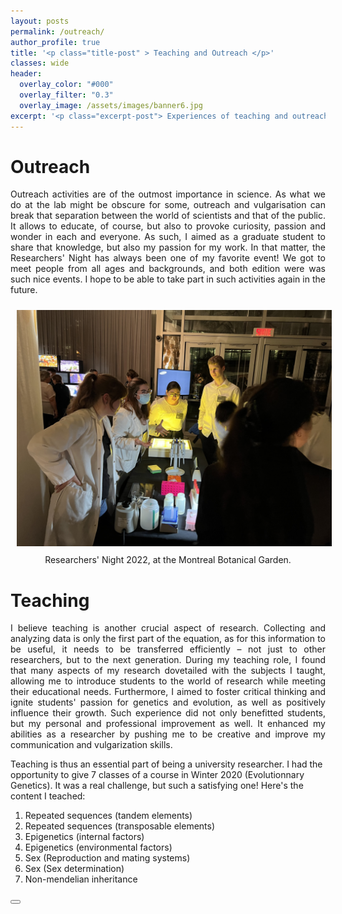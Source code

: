 ```yaml
---
layout: posts
permalink: /outreach/
author_profile: true
title: '<p class="title-post" > Teaching and Outreach </p>'
classes: wide
header:
  overlay_color: "#000"
  overlay_filter: "0.3"
  overlay_image: /assets/images/banner6.jpg
excerpt: '<p class="excerpt-post"> Experiences of teaching and outreach </p>' 
---
```



<h1>Outreach</h1>

<p align="justify">
Outreach activities are of the outmost importance in science. As what we do at the lab might be obscure for some, outreach and vulgarisation can break that separation between the world
of scientists and that of the public. It allows to educate, of course, but also to provoke curiosity, passion and wonder in each and everyone. As such, I aimed as a graduate student to 
share that knowledge, but also my passion for my work. In that matter, the Researchers' Night has always been one of my favorite event! We got to meet people from all ages and backgrounds,
and both edition were was such nice events. I hope to be able to take part in such activities again in the future.
</p>

<img-div>
<img style="Padding: 10px 10px 10px 10px;" width="750px" src="../assets/images/Night_Research.jpg" class="center"/>
<figcaption style="text-align: center">Researchers' Night 2022, at the Montreal Botanical Garden.</figcaption>
</img-div>

<h1>Teaching</h1>
<p align="justify">
I believe teaching is another crucial aspect of research. Collecting and analyzing data is only the first part of the equation, as for this information to be useful, it needs to be transferred efficiently – not just to other researchers, but to the next generation. During my teaching role, I found that many aspects of my research dovetailed with the subjects I taught, allowing me to introduce students to the world of research while meeting their educational needs. Furthermore, I aimed to foster critical thinking and ignite students' passion for genetics and evolution, as well as positively influence their growth. Such experience did not only benefitted students, but my personal and professional improvement as well. It enhanced my abilities as a researcher by pushing me to be creative and improve my communication and vulgarization skills. </p>

<p>
Teaching is thus an essential part of being a university researcher. I had the opportunity to give 7 classes of a course in Winter 2020 (Evolutionnary Genetics). It was a real challenge, but such a satisfying one! Here's the content I teached: 

<ol>
<li>Repeated sequences (tandem elements)</li>
<li>Repeated sequences (transposable elements)</li>
<li>Epigenetics (internal factors)</li>
<li>Epigenetics (environmental factors)</li>
<li>Sex (Reproduction and mating systems)</li>
<li>Sex (Sex determination)</li>
<li>Non-mendelian inheritance</li>
</ol>
</p>


<!-- Back to top button -->
<button type="button" class="btn btn-danger btn-floating btn-lg" id="btn-back-to-top">
  <i class="fas fa-arrow-up"></i>
</button>

<script>
//Get the button
let mybutton = document.getElementById("btn-back-to-top");

// When the user scrolls down 20px from the top of the document, show the button
window.onscroll = function () {
  scrollFunction();
};

function scrollFunction() {
  if (
    document.body.scrollTop > 20 ||
    document.documentElement.scrollTop > 20
  ) {
    mybutton.style.display = "block";
  } else {
    mybutton.style.display = "none";
  }
}
// When the user clicks on the button, scroll to the top of the document
mybutton.addEventListener("click", backToTop);

function backToTop() {
  document.body.scrollTop = 0;
  document.documentElement.scrollTop = 0;
}
</script>